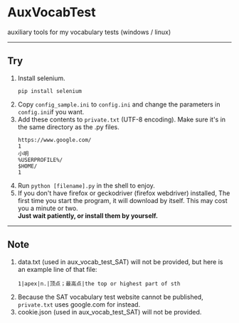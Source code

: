 # AuxVocabTest  
 auxiliary tools for my vocabulary tests (windows / linux)  

***

## Try  
1. Install selenium.  
    ```shell
    pip install selenium
    ```
2. Copy ```config_sample.ini``` to ```config.ini``` and change the parameters in ```config.ini```if you want.  
3. Add these contents to ```private.txt``` (UTF-8 encoding). Make sure it's in the same directory as the .py files.
   ```
   https://www.google.com/
   1
   小明
   %USERPROFILE%/
   $HOME/
   1
   ```
4. Run ```python [filename].py``` in the shell to enjoy.  
5. If you don't have firefox or geckodriver (firefox webdriver) installed, The first time you start the program, it will download by itself. This may cost you a minute or two.  
**Just wait patiently, or install them by yourself.**  

***

## Note  
1. data.txt (used in aux_vocab_test_SAT) will not be provided, but here is an example line of that file:  
   ```
   1|apex|n.|顶点；最高点|the top or highest part of sth
   ```
2. Because the SAT vocabulary test website cannot be published, ```private.txt``` uses google.com for instead.  
3. cookie.json (used in aux_vocab_test_SAT) will not be provided.